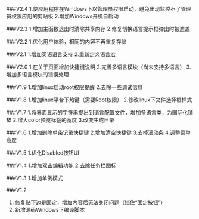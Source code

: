 ###V2.4
1.使应用程序在Windows下以管理员权限启动，避免出现监控不了管理员权限应用的剪贴板
2.增加Windows开机自启动


###V2.3
1.增加主函数退出时清除共享内存
2.修复切换语言提示框弹出时被遮盖


###V2.2
1.优化用户体验，相同的内容不再重复存储

###V2.1
1.增加英语语言支持
2.重新定义语言宏

###V2.0
1.在关于页面增加快捷键说明
2.完善多语言模块（尚未支持多语言）
3.增加多语言模块的错误处理

###V1.9
1.增加linux启动root权限提醒
2.去除一些调试信息

###V1.8
1.增加linux平台下热键（需要Root权限）
2.修改linux下文件选择框样式

###V1.7
1.将界面显示的字符串提出到语言配置文件，增加多语言类，为国际化铺垫
2.增大color预览标签的宽度
3.改变生成目录


###V1.6
1.增加删除单条记录快捷键
2.增加清空快捷键
3.去掉滚动条
4.调整菜单高度

###V1.5
1.优化Disabled按钮UI

###V1.4
1.增加双击编辑功能
2.去除任务栏图标

###V1.3
1.增加单例模式

###V1.2
1. 修复贴下边是固定，增加内容后无法关闭问题（挡住“固定按钮”）
2. 新增源码Windows下编译脚本
